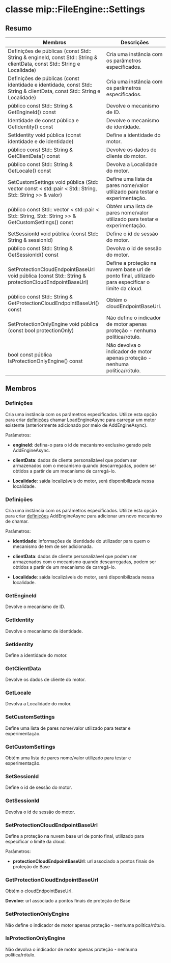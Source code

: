 # <a name="class-mipfileenginesettings"></a>classe mip::FileEngine::Settings 
  
## <a name="summary"></a>Resumo
 Membros                        | Descrições                                
--------------------------------|---------------------------------------------
 Definições de públicas (const Std:: String & engineId, const Std:: String & clientData, const Std:: String e Localidade)  |  Cria uma instância com os parâmetros especificados.
 Definições de públicas (const identidade e identidade, const Std:: String & clientData, const Std:: String e Localidade)  |  Cria uma instância com os parâmetros especificados.
 público const Std:: String & GetEngineId() const  |  Devolve o mecanismo de ID.
 Identidade de const pública e GetIdentity() const  |  Devolve o mecanismo de identidade.
 SetIdentity void pública (const identidade e de identidade)  |  Define a identidade do motor.
 público const Std:: String & GetClientData() const  |  Devolve os dados de cliente do motor.
 público const Std:: String & GetLocale() const  |  Devolva a Localidade do motor.
SetCustomSettings void pública (Std:: vector const < std::pair < Std:: String, Std:: String >> & valor)  |  Define uma lista de pares nome/valor utilizado para testar e experimentação.
público const Std:: vector < std::pair < Std:: String, Std:: String >> & GetCustomSettings() const  |  Obtém uma lista de pares nome/valor utilizado para testar e experimentação.
 SetSessionId void pública (const Std:: String & sessionId)  |  Define o id de sessão do motor.
 público const Std:: String & GetSessionId() const  |  Devolva o id de sessão do motor.
 SetProtectionCloudEndpointBaseUrl void pública (const Std:: String & protectionCloudEndpointBaseUrl)  |  Define a proteção na nuvem base url de ponto final, utilizado para especificar o limite da cloud.
 público const Std:: String & GetProtectionCloudEndpointBaseUrl() const  |  Obtém o cloudEndpointBaseUrl.
 SetProtectionOnlyEngine void pública (const bool protectionOnly)  |  Não define o indicador de motor apenas proteção - nenhuma política/rótulo.
 bool const pública IsProtectionOnlyEngine() const  |  Não devolva o indicador de motor apenas proteção - nenhuma política/rótulo.
  
## <a name="members"></a>Membros
  
### <a name="settings"></a>Definições
Cria uma instância com os parâmetros especificados.
Utilize esta opção para criar [definições](class_mip_fileengine_settings.md) chamar LoadEngineAsync para carregar um motor existente (anteriormente adicionado por meio de AddEngineAsync).

Parâmetros:  
* **engineId**: defina-o para o id de mecanismo exclusivo gerado pelo AddEngineAsync. 


* **clientData**: dados de cliente personalizável que podem ser armazenados com o mecanismo quando descarregadas, podem ser obtidos a partir de um mecanismo de carregá-lo. 


* **Localidade**: saída localizáveis do motor, será disponibilizada nessa localidade.


  
### <a name="settings"></a>Definições
Cria uma instância com os parâmetros especificados.
Utilize esta opção para criar [definições](class_mip_fileengine_settings.md) AddEngineAsync para adicionar um novo mecanismo de chamar.

Parâmetros:  
* **identidade**: informações de identidade do utilizador para quem o mecanismo de tem de ser adicionada. 


* **clientData**: dados de cliente personalizável que podem ser armazenados com o mecanismo quando descarregadas, podem ser obtidos a partir de um mecanismo de carregá-lo. 


* **Localidade**: saída localizáveis do motor, será disponibilizada nessa localidade.


  
### <a name="getengineid"></a>GetEngineId
Devolve o mecanismo de ID.
  
### <a name="getidentity"></a>GetIdentity
Devolve o mecanismo de identidade.
  
### <a name="setidentity"></a>SetIdentity
Define a identidade do motor.
  
### <a name="getclientdata"></a>GetClientData
Devolve os dados de cliente do motor.
  
### <a name="getlocale"></a>GetLocale
Devolva a Localidade do motor.
  
### <a name="setcustomsettings"></a>SetCustomSettings
Define uma lista de pares nome/valor utilizado para testar e experimentação.
  
### <a name="getcustomsettings"></a>GetCustomSettings
Obtém uma lista de pares nome/valor utilizado para testar e experimentação.
  
### <a name="setsessionid"></a>SetSessionId
Define o id de sessão do motor.
  
### <a name="getsessionid"></a>GetSessionId
Devolva o id de sessão do motor.
  
### <a name="setprotectioncloudendpointbaseurl"></a>SetProtectionCloudEndpointBaseUrl
Define a proteção na nuvem base url de ponto final, utilizado para especificar o limite da cloud.

Parâmetros:  
* **protectionCloudEndpointBaseUrl**: url associado a pontos finais de proteção de Base


  
### <a name="getprotectioncloudendpointbaseurl"></a>GetProtectionCloudEndpointBaseUrl
Obtém o cloudEndpointBaseUrl.

  
**Devolve**: url associado a pontos finais de proteção de Base
  
### <a name="setprotectiononlyengine"></a>SetProtectionOnlyEngine
Não define o indicador de motor apenas proteção - nenhuma política/rótulo.
  
### <a name="isprotectiononlyengine"></a>IsProtectionOnlyEngine
Não devolva o indicador de motor apenas proteção - nenhuma política/rótulo.